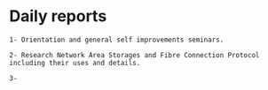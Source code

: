 # Daily reports

    1- Orientation and general self improvements seminars.

    2- Research Network Area Storages and Fibre Connection Protocol including their uses and details.

    3-
